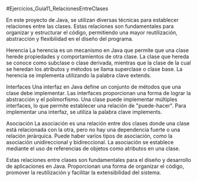 #Ejercicios_Guia11_RelacionesEntreClases

En este proyecto de Java, se utilizan diversas técnicas para establecer relaciones entre las clases.
Estas relaciones son fundamentales para organizar y estructurar el código, permitiendo una mayor reutilización, abstracción y flexibilidad en el diseño del programa.

Herencia
La herencia es un mecanismo en Java que permite que una clase herede propiedades y comportamientos de otra clase. La clase que hereda se conoce como subclase o clase 
derivada, mientras que la clase de la cual se heredan los atributos y métodos se llama superclase o clase base. La herencia se implementa utilizando la palabra clave 
extends.

Interfaces
Una interfaz en Java define un conjunto de métodos que una clase debe implementar. Las interfaces proporcionan una forma de lograr la abstracción y el polimorfismo. 
Una clase puede implementar múltiples interfaces, lo que permite establecer una relación de "puede-hacer". Para implementar una interfaz, se utiliza la palabra clave implements.

Asociación
La asociación es una relación entre dos clases donde una clase está relacionada con la otra, pero no hay una dependencia fuerte o una relación jerárquica. Puede haber varios tipos 
de asociación, como la asociación unidireccional y bidireccional. La asociación se establece mediante el uso de referencias de objetos como atributos en una clase.

Estas relaciones entre clases son fundamentales para el diseño y desarrollo de aplicaciones en Java. Proporcionan una forma de organizar el código, promover la reutilización y facilitar la extensibilidad del sistema.
